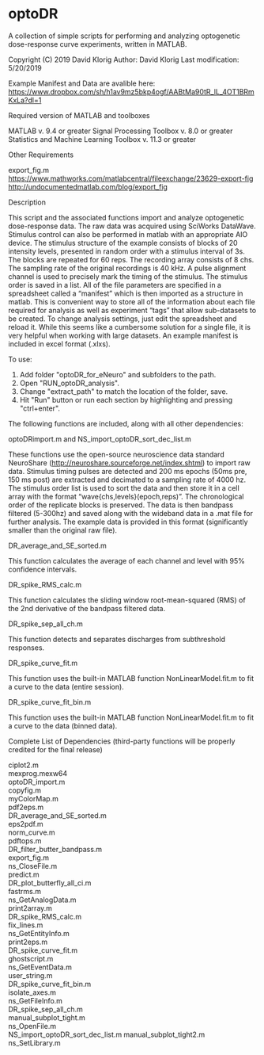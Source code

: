 # optoDR
A collection of simple scripts for performing and analyzing optogenetic dose-response curve experiments, written in MATLAB.

Copyright (C) 2019 David Klorig
Author: David Klorig
Last modification: 5/20/2019

Example Manifest and Data are avalible here:
https://www.dropbox.com/sh/h1av9mz5bkp4ogf/AABtMa90tR_lL_4OT1BRmKxLa?dl=1

Required version of MATLAB and toolboxes

MATLAB v. 9.4 or greater
Signal Processing Toolbox v. 8.0 or greater
Statistics and Machine Learning Toolbox v. 11.3	or greater

Other Requirements

export_fig.m 
https://www.mathworks.com/matlabcentral/fileexchange/23629-export-fig
http://undocumentedmatlab.com/blog/export_fig


Description

This script and the associated functions import and analyze optogenetic dose-response data. The raw data was acquired using SciWorks DataWave. Stimulus control can also be performed in matlab with an appropriate AIO device.  The stimulus structure of the example consists of blocks of 20 intensity levels, presented in random order with a stimulus interval of 3s. The blocks are repeated for 60 reps. The recording array consists of 8 chs. The sampling rate of the original recordings is 40 kHz. A pulse alignment channel is used to precisely mark the timing of the stimulus. The stimulus order is saved in a list. 
All of the file parameters are specified in a spreadsheet called a “manifest” which is then imported as a structure in matlab. This is convenient way to store all of the information about each file required for analysis as well as experiment “tags” that allow sub-datasets to be created. To change analysis settings, just edit the spreadsheet and reload it. While this seems like a cumbersome solution for a single file, it is very helpful when working with large datasets. An example manifest is included in excel format (.xlxs).

To use:
1. Add folder "optoDR_for_eNeuro" and subfolders to the path.
2. Open "RUN_optoDR_analysis".
3. Change "extract_path" to match the location of the folder, save.
4. Hit "Run" button or run each section by highlighting and pressing "ctrl+enter".


The following functions are included, along with all other dependencies:

optoDRimport.m and NS_import_optoDR_sort_dec_list.m

These functions use the open-source neuroscience data standard NeuroShare (http://neuroshare.sourceforge.net/index.shtml) to import raw data. Stimulus timing pulses are detected and 200 ms epochs (50ms pre, 150 ms post) are extracted and decimated to a sampling rate of 4000 hz. The stimulus order list is used to sort the data and then store it in a cell array with the format “wave{chs,levels}(epoch,reps)”. The chronological order of the replicate blocks is preserved. The data is then bandpass filtered (5-300hz) and saved along with the wideband data in a .mat file for further analysis. The example data is provided in this format (significantly smaller than the original raw file). 

DR_average_and_SE_sorted.m

This function calculates the average of each channel and level with 95% confidence intervals.

DR_spike_RMS_calc.m

This function calculates the sliding window root-mean-squared (RMS) of the 2nd derivative of the bandpass filtered data.

DR_spike_sep_all_ch.m

This function detects and separates discharges from subthreshold responses.

DR_spike_curve_fit.m

This function uses the built-in MATLAB function NonLinearModel.fit.m to fit a curve to the data (entire session).

DR_spike_curve_fit_bin.m

This function uses the built-in MATLAB function NonLinearModel.fit.m to fit a curve to the data (binned data).



Complete List of Dependencies (third-party functions will be properly credited for the final release)

ciplot2.m                         
mexprog.mexw64                    
optoDR_import.m                   
copyfig.m                         
myColorMap.m                      
pdf2eps.m                         
DR_average_and_SE_sorted.m        
eps2pdf.m                        
norm_curve.m                      
pdftops.m                         
DR_filter_butter_bandpass.m       
export_fig.m                      
ns_CloseFile.m                    
predict.m                         
DR_plot_butterfly_all_ci.m        
fastrms.m                         
ns_GetAnalogData.m                
print2array.m                     
DR_spike_RMS_calc.m               
fix_lines.m                       
ns_GetEntityInfo.m                
print2eps.m                       
DR_spike_curve_fit.m              
ghostscript.m                     
ns_GetEventData.m                 
user_string.m                     
DR_spike_curve_fit_bin.m          
isolate_axes.m                    
ns_GetFileInfo.m                  
DR_spike_sep_all_ch.m             
manual_subplot_tight.m            
ns_OpenFile.m                     
NS_import_optoDR_sort_dec_list.m  manual_subplot_tight2.m           
ns_SetLibrary.m                   
